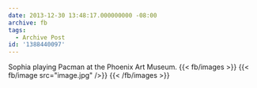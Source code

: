 ```yaml
---
date: 2013-12-30 13:48:17.000000000 -08:00
archive: fb
tags: 
  - Archive Post
id: '1388440097'
---
```


Sophia playing Pacman at the Phoenix Art Museum.
{{< fb/images >}}
{{< fb/image src="image.jpg" />}}
{{< /fb/images >}}
